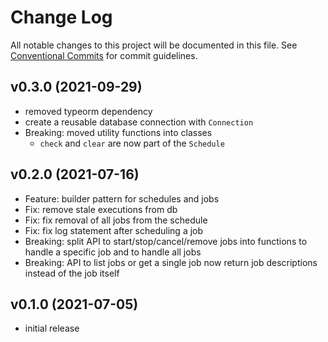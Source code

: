 # Change Log

All notable changes to this project will be documented in this file.
See [Conventional Commits](https://conventionalcommits.org) for commit guidelines.

## v0.3.0 (2021-09-29)
- removed typeorm dependency
- create a reusable database connection with `Connection`
- Breaking: moved utility functions into classes
    - `check` and `clear` are now part of the `Schedule`

## v0.2.0 (2021-07-16)
- Feature: builder pattern for schedules and jobs
- Fix: remove stale executions from db
- Fix: fix removal of all jobs from the schedule
- Fix: fix log statement after scheduling a job
- Breaking: split API to start/stop/cancel/remove jobs into functions to handle a specific job and to handle all jobs
- Breaking: API to list jobs or get a single job now return job descriptions instead of the job itself

## v0.1.0 (2021-07-05)
- initial release

